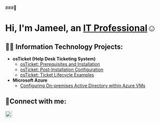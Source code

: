 ###👋<h1>Hi, I'm Jameel, an <a href="www.linkedin.com/in/jameel-rashada">IT Professional</a>☺</h1>

<h2>👨‍💻 Information Technology Projects:</h2>

- <b>osTicket (Help Desk Ticketing System)</b>
  - [osTicket: Prerequisites and Installation](https://github.com/Jrashada/osticket-prereqs)
  - [osTicket: Post-Installation Configuration](https://github.com/Jrashada/post-install-config)
  - [osTicket: Ticket Lifecycle Examples](https://github.com/Jrashada/ticket-lifecycle)
- <b>Microsoft Azure</b>
  - [Configuring On-premises Active Directory within Azure VMs](https://github.com/Jrashada/configure-ad)
 

<h2>🤳Connect with me:</h2>


[<img align="left" alt="Josh | LinkedIn" width="22px" src="https://cdn.jsdelivr.net/npm/simple-icons@v3/icons/linkedin.svg" />][linkedin]


[linkedin]: https://linkedin.com/in/Jameel

